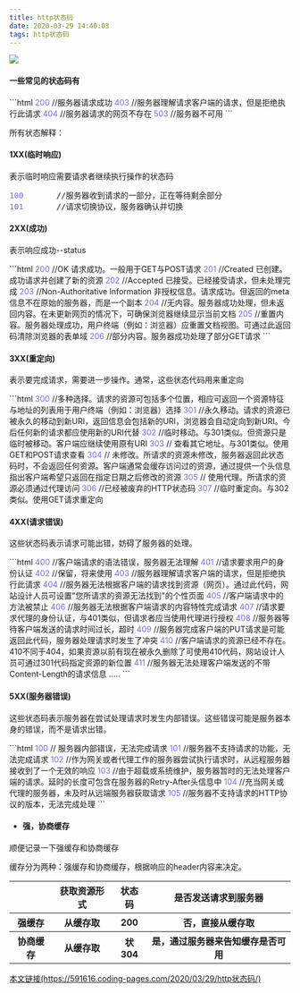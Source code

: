 ```yaml
---
title: http状态码
date: 2020-03-29 14:40:03
tags: http状态码
---
```


<div><image src="http://pic.netbian.com/uploads/allimg/180803/084010-15332568107994.jpg"></image></div>
<h4 style="font-weight:bold">一些常见的状态码有</h4>
```html
<span style="color:MediumSlateBlue">200</span>       //服务器请求成功
<span style="color:MediumSlateBlue">403</span>       //服务器理解请求客户端的请求，但是拒绝执行此请求
<span style="color:MediumSlateBlue">404</span>       //服务器请求的网页不存在
<span style="color:MediumSlateBlue">503</span>       //服务器不可用
```
<p>所有状态解释：</p>
<h4 style="font-weight:bold">1XX(临时响应)</h4>
<p>表示临时响应需要请求者继续执行操作的状态码</p>
<pre>
<span style="color:MediumSlateBlue">100</span>       //服务器收到请求的一部分，正在等待剩余部分
<span style="color:MediumSlateBlue">101</span>       //请求切换协议，服务器确认并切换
</pre>
<h4 style="font-weight:bold">2XX(成功)</h4>
<p>表示响应成功--status</p>
```html
<span style="color:MediumSlateBlue">200</span>       //OK    请求成功。一般用于GET与POST请求
<span style="color:MediumSlateBlue">201</span>       //Created    已创建。成功请求并创建了新的资源
<span style="color:MediumSlateBlue">202</span>       //Accepted    已接受。已经接受请求，但未处理完成
<span style="color:MediumSlateBlue">203</span>       //Non-Authoritative Information    非授权信息。请求成功。但返回的meta信息不在原始的服务器，而是一个副本
<span style="color:MediumSlateBlue">204</span>       //无内容。服务器成功处理，但未返回内容。在未更新网页的情况下，可确保浏览器继续显示当前文档
<span style="color:MediumSlateBlue">205</span>       //重置内容。服务器处理成功，用户终端（例如：浏览器）应重置文档视图。可通过此返回码清除浏览器的表单域
<span style="color:MediumSlateBlue">206</span>       //部分内容。服务器成功处理了部分GET请求
```
<h4 style="font-weight:bold">3XX(重定向)</h4>
<p>表示要完成请求，需要进一步操作。通常，这些状态代码用来重定向</p>
```html
<span style="color:MediumSlateBlue">300</span>       //多种选择。请求的资源可包括多个位置，相应可返回一个资源特征与地址的列表用于用户终端（例如：浏览器）选择
<span style="color:MediumSlateBlue">301</span>       //永久移动。请求的资源已被永久的移动到新URI，返回信息会包括新的URI，浏览器会自动定向到新URI。今后任何新的请求都应使用新的URI代替
<span style="color:MediumSlateBlue">302</span>       //临时移动。与301类似。但资源只是临时被移动。客户端应继续使用原有URI
<span style="color:MediumSlateBlue">303</span>       // 查看其它地址。与301类似。使用GET和POST请求查看
<span style="color:MediumSlateBlue">304</span>       // 未修改。所请求的资源未修改，服务器返回此状态码时，不会返回任何资源。客户端通常会缓存访问过的资源，通过提供一个头信息指出客户端希望只返回在指定日期之后修改的资源
<span style="color:MediumSlateBlue">305</span>       // 使用代理。所请求的资源必须通过代理访问
<span style="color:MediumSlateBlue">306</span>       //已经被废弃的HTTP状态码
<span style="color:MediumSlateBlue">307</span>       //临时重定向。与302类似。使用GET请求重定向
</pre>
<h4 style="font-weight:bold">4XX(请求错误)</h4>
<p>这些状态码表示请求可能出错，妨碍了服务器的处理。</p>
```html
<span style="color:MediumSlateBlue">400</span>       //客户端请求的语法错误，服务器无法理解
<span style="color:MediumSlateBlue">401</span>       //请求要求用户的身份认证
<span style="color:MediumSlateBlue">402</span>       //保留，将来使用
<span style="color:MediumSlateBlue">403</span>       //服务器理解请求客户端的请求，但是拒绝执行此请求
<span style="color:MediumSlateBlue">404</span>       //服务器无法根据客户端的请求找到资源（网页）。通过此代码，网站设计人员可设置"您所请求的资源无法找到"的个性页面
<span style="color:MediumSlateBlue">405</span>       //客户端请求中的方法被禁止
<span style="color:MediumSlateBlue">406</span>       //服务器无法根据客户端请求的内容特性完成请求
<span style="color:MediumSlateBlue">407</span>       //请求要求代理的身份认证，与401类似，但请求者应当使用代理进行授权
<span style="color:MediumSlateBlue">408</span>       //服务器等待客户端发送的请求时间过长，超时
<span style="color:MediumSlateBlue">409</span>       //服务器完成客户端的PUT请求是可能返回此代码，服务器处理请求时发生了冲突
<span style="color:MediumSlateBlue">410</span>       //客户端请求的资源已经不存在。410不同于404，如果资源以前有现在被永久删除了可使用410代码，网站设计人员可通过301代码指定资源的新位置
<span style="color:MediumSlateBlue">411</span>       //服务器无法处理客户端发送的不带Content-Length的请求信息
.....
```
<h4 style="font-weight:bold">5XX(服务器错误)</h4>
<p>这些状态码表示服务器在尝试处理请求时发生内部错误。这些错误可能是服务器本身的错误，而不是请求出错。</p>
```html
<span style="color:MediumSlateBlue">100</span>       // 服务器内部错误，无法完成请求
<span style="color:MediumSlateBlue">101</span>       //服务器不支持请求的功能，无法完成请求
<span style="color:MediumSlateBlue">102</span>       //作为网关或者代理工作的服务器尝试执行请求时，从远程服务器接收到了一个无效的响应
<span style="color:MediumSlateBlue">103</span>       //由于超载或系统维护，服务器暂时的无法处理客户端的请求。延时的长度可包含在服务器的Retry-After头信息中
<span style="color:MediumSlateBlue">104</span>       //充当网关或代理的服务器，未及时从远端服务器获取请求
<span style="color:MediumSlateBlue">105</span>       //服务器不支持请求的HTTP协议的版本，无法完成处理
```
<ul><li><h4 style="font-weight:bold">强，协商缓存</h4></li></ul>
<p>顺便记录一下强缓存和协商缓存</p>
缓存分为两种：强缓存和协商缓存，根据响应的header内容来决定。
<table>
<tr>
<th>    </th>
<th>获取资源形式</th>
<th>状态码</th>
<th>是否发送请求到服务器</th>
</tr>
<tr>
<th>强缓存</th>
<th>从缓存取</th>
<th>200</th>
<th>否，直接从缓存取</th>
</tr>
<tr>
<th>协商缓存</th>
<th>从缓存取</th>
<th>状304</th>
<th>	
是，通过服务器来告知缓存是否可用</th>
</tr>
</table>
<a href="https://591616.coding-pages.com/2020/03/29/http状态码/">本文链接(https://591616.coding-pages.com/2020/03/29/http状态码/)</a>
